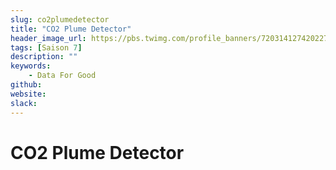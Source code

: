 ```yaml
---
slug: co2plumedetector
title: "CO2 Plume Detector"
header_image_url: https://pbs.twimg.com/profile_banners/720314127420227585/1530018723/1500x500
tags: [Saison 7]
description: ""
keywords:
    - Data For Good
github: 
website: 
slack: 
---
```


# CO2 Plume Detector